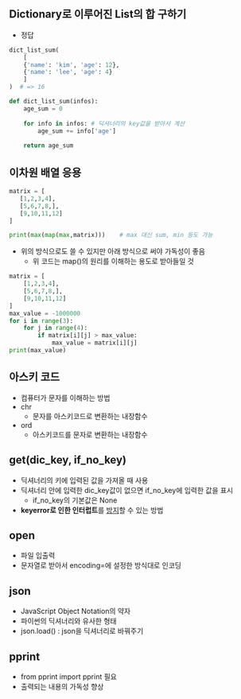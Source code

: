 ## Dictionary로 이루어진 List의 합 구하기
   
- 정답

```python
dict_list_sum(
    [
    {'name': 'kim', 'age': 12},
    {'name': 'lee', 'age': 4}
    ]
)  # => 16
```
     
```python
def dict_list_sum(infos):
    age_sum = 0
 
    for info in infos: # 딕셔너리의 key값을 받아서 계산
        age_sum += info['age']
 
    return age_sum
```

 ## 이차원 배열 응용

```python
matrix = [
   [1,2,3,4],
   [5,6,7,8,],
   [9,10,11,12]
]

print(max(map(max,matrix)))    # max 대신 sum, min 등도 가능
```

- 위의 방식으로도 쓸 수 있지만 아래 방식으로 써야 가독성이 좋음
    - 위 코드는 map()의 원리를 이해하는 용도로 받아들일 것

```python
matrix = [
    [1,2,3,4],
    [5,6,7,8,],
    [9,10,11,12]
]
max_value = -1000000
for i in range(3):
    for j in range(4):
        if matrix[i][j] > max_value:
            max_value = matrix[i][j]
print(max_value)
```

## 아스키 코드

- 컴퓨터가 문자를 이해하는 방법
- chr
    - 문자를 아스키코드로 변환하는 내장함수
- ord
    - 아스키코드를 문자로 변환하는 내장함수

## get(dic_key, if_no_key)

- 딕셔너리의 키에 입력된 값을 가져올 때 사용
- 딕셔너리 안에 입력한 dic_key값이 없으면 if_no_key에 입력한 값을 표시
    - if_no_key의 기본값은 None
- **keyerror로 인한 인터럽트**를 <u>방지</u>할 수 있는 방법

## open

- 파일 입출력
- 문자열로 받아서 encoding=에 설정한 방식대로 인코딩

## json

- JavaScript Object Notation의 약자
- 파이썬의 딕셔너리와 유사한 형태
- json.load() : json을 딕셔너리로 바꿔주기

## pprint

- from pprint import pprint 필요
- 출력되는 내용의 가독성 향상